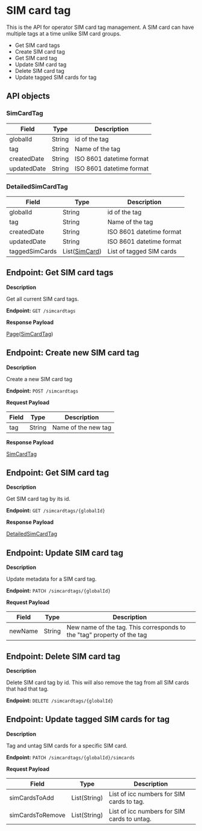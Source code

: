 # SIM card tag
This is the API for operator SIM card tag management.
A SIM card can have multiple tags at a time unlike SIM card groups.

* Get SIM card tags
* Create SIM card tag
* Get SIM card tag
* Update SIM card tag
* Delete SIM card tag
* Update tagged SIM cards for tag

## API objects

### SimCardTag
| Field        | Type   | Description              |
|--------------|--------|--------------------------|
| globalId     | String | id of the tag            |
| tag          | String | Name of the tag          |
| createdDate  | String | ISO 8601 datetime format |
| updatedDate  | String | ISO 8601 datetime format |

### DetailedSimCardTag
| Field          | Type                                                           | Description              |
|----------------|----------------------------------------------------------------|--------------------------|
| globalId       | String                                                         | id of the tag            |
| tag            | String                                                         | Name of the tag          |
| createdDate    | String                                                         | ISO 8601 datetime format |
| updatedDate    | String                                                         | ISO 8601 datetime format |
| taggedSimCards | List([SimCard](../../general-information/data-types/#simcard)) | List of tagged SIM cards |

## Endpoint: Get SIM card tags

**Description**

Get all current SIM card tags.

**Endpoint:** `GET /simcardtags`

**Response Payload**

[Page](../../general-information/data-types/#page)([SimCardTag](../simcard-tags/#simcardtag))

## Endpoint: Create new SIM card tag

**Description**

Create a new SIM card tag

**Endpoint:** `POST /simcardtags`

**Request Payload**

| Field | Type   | Description         |
|-------|--------|---------------------|
| tag   | String | Name of the new tag |


**Response Payload**

[SimCardTag](../simcard-tags/#simcardtag)

## Endpoint: Get SIM card tag

**Description**

Get SIM card tag by its id.

**Endpoint:** `GET /simcardtags/{globalId}`

**Response Payload**

[DetailedSimCardTag](../simcard-tags/#detailedsimcardtag)

## Endpoint: Update SIM card tag

**Description**

Update metadata for a SIM card tag.

**Endpoint:** `PATCH /simcardtags/{globalId}`

**Request Payload**

| Field   | Type   | Description                                                            |
|---------|--------|------------------------------------------------------------------------|
| newName | String | New name of the tag. This corresponds to the "tag" property of the tag |

## Endpoint: Delete SIM card tag

**Description**

Delete SIM card tag by id. This will also remove the tag from all SIM cards that had that tag.

**Endpoint:** `DELETE /simcardtags/{globalId}`

## Endpoint: Update tagged SIM cards for tag

**Description**

Tag and untag SIM cards for a specific SIM card.

**Endpoint:** `PATCH /simcardtags/{globalId}/simcards`

**Request Payload**

| Field            | Type         | Description                                 |
|------------------|--------------|---------------------------------------------|
| simCardsToAdd    | List(String) | List of icc numbers for SIM cards to tag.   |
| simCardsToRemove | List(String) | List of icc numbers for SIM cards to untag. |

